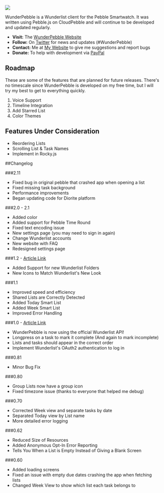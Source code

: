 <img src="https://wunderpebble.com/wp-content/uploads/sites/2/2016/06/banner-color.png">

WunderPebble is a Wunderlist client for the Pebble Smartwatch. It was written using Pebble.js on CloudPebble and will continue to be developed and updated regularly.

* **Visit:** The [WunderPebble Website](https://wunderpebble.com)
* **Follow:** On [Twitter](http://twitter.com/jahdaic) for news and updates (#WunderPebble)
* **Contact:** Me at [My Website](http://wunderpebble.com/contact) to give me suggestions and report bugs
* **Donate:** To help with development via [PayPal](https://www.paypal.com/cgi-bin/webscr?cmd=_s-xclick&hosted_button_id=MXB2U5XFZBKB6)

## Roadmap
These are some of the features that are planned for future releases. There's no timescale since WunderPebble is developed on my free time, but I will try my best to get to everything quickly.

1. Voice Support
2. Timeline Integration
2. Add Starred List
3. Color Themes

## Features Under Consideration
- Reordering Lists
- Scrolling List & Task Names
- Implement in Rocky.js

##Changelog

###2.11
- Fixed bug in original pebble that crashed app when opening a list
- Fixed missing task background
- Performance improvements
- Began updating code for Diorite platform

###2.0 - 2.1
- Added color
- Added support for Pebble Time Round
- Fixed text encoding issue
- New settings page (you may need to sign in again)
- Change Wunderlist accounts
- New website with FAQ
- Redesigned settings page

###1.2 - [Article Link](https://wunderpebble.com/2015/03/17/wunderpebble-1-2-with-folder-support)
- Added Support for new Wunderlist Folders
- New Icons to Match Wunderlist's New Look

###1.1
- Improved speed and efficiency
- Shared Lists are Correctly Detected
- Added Today Smart List
- Added Week Smart List
- Improved Error Handling

###1.0 - [Article Link](https://wunderpebble.com/2015/02/14/an-all-new-wunderpebble-experience-update-1-0)
- WunderPebble is now using the official Wunderlist API!
- Longpress on a task to mark it complete (And again to mark incomplete)
- Lists and tasks should appear in the correct order
- Implement Wunderlist's OAuth2 authentication to log in

###0.81
- Minor Bug Fix

###0.80
- Group Lists now have a group icon
- Fixed timezone issue (thanks to everyone that helped me debug)

###0.70
- Corrected Week view and separate tasks by date
- Separated Today view by List name
- More detailed error logging

###0.62
- Reduced Size of Resources
- Added Anonymous Opt-In Error Reporting
- Tells You When a List is Empty Instead of Giving a Blank Screen

###0.60
- Added loading screens
- Fixed an issue with empty due dates crashing the app when fetching lists
- Changed Week View to show which list each task belongs to
